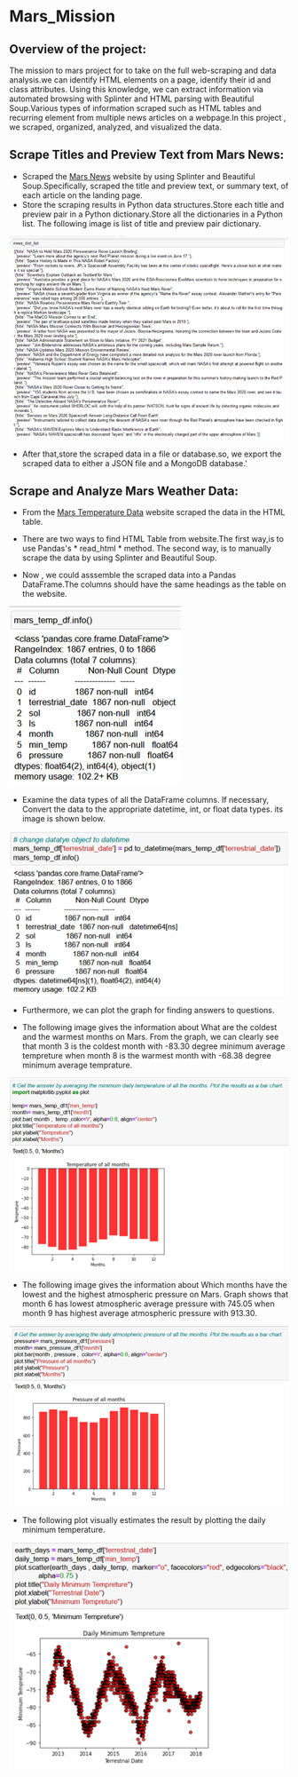 # Mars_Mission

## Overview of the project:
The mission to mars project for to take on the full web-scraping and data analysis.we can identify HTML elements on a page, identify their id and class attributes. Using this knowledge, we can extract information via automated browsing with Splinter and HTML parsing with Beautiful Soup.Various types of information scraped such as HTML tables and recurring element from multiple news articles on a webpage.In this project , we scraped, organized, analyzed, and visualized the data.

## Scrape Titles and Preview Text from Mars News:

* Scraped the [Mars News](https://redplanetscience.com/) website by using Splinter and Beautiful Soup.Specifically, scraped the title and preview text, or summary text, of each article on the landing page.
* Store the scraping results in Python data structures.Store each title and preview pair in a Python dictionary.Store all the dictionaries in a Python list. The following image is list of title and preview pair dictionary.

![title_preview](https://github.com/miralchangela/Mars_Mission/blob/main/Images/title_preview.png)

* After that,store the scraped data in a file or database.so, we export the scraped data to either a JSON file and a MongoDB database.'

## Scrape and Analyze Mars Weather Data:

* From the [ Mars Temperature Data](https://data-class-mars-challenge.s3.amazonaws.com/Mars/index.html) website scraped the data in the HTML table.

* There are two ways to find HTML Table from website.The first way,is to use Pandas's * read_html * method. The second way, is to manually scrape the data by using Splinter and Beautiful Soup.

* Now , we could asssemble the scraped data into a Pandas DataFrame.The columns should have the same headings as the table on the website.

![datatype](https://github.com/miralchangela/Mars_Mission/blob/main/Images/datatype.png)

* Examine the data types of all the DataFrame columns. If necessary, Convert the data to the appropriate datetime, int, or float data types. its image is shown below.

![changed_datatype](https://github.com/miralchangela/Mars_Mission/blob/main/Images/changed_datatype.png)

* Furthermore, we can plot the graph for finding answers to questions.

* The following image gives the information about What are the coldest and the warmest months on Mars. From the graph, we can clearly see that month 3 is the coldest month with -83.30 degree minimum average tempreture when month 8 is the warmest month with -68.38 degree minimum average temprature.

![temp_of_all_months](https://github.com/miralchangela/Mars_Mission/blob/main/Images/temp_of_all_months.png)

* The following image gives the information about Which months have the lowest and the highest atmospheric pressure on Mars. Graph shows that month 6 has  lowest atmospheric average pressure with 745.05 when month 9 has highest average atmospheric pressure with 913.30.

![prsr_of_all_months](https://github.com/miralchangela/Mars_Mission/blob/main/Images/pressure_of_all_months.png)

* The following plot visually estimates the result by plotting the daily minimum temperature.

![Daily_minimum_tempreture](https://github.com/miralchangela/Mars_Mission/blob/main/Images/Daily_minimum_tempreture.png)

